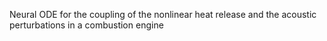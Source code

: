 Neural ODE for the coupling of the nonlinear heat release and the acoustic perturbations in a combustion engine
